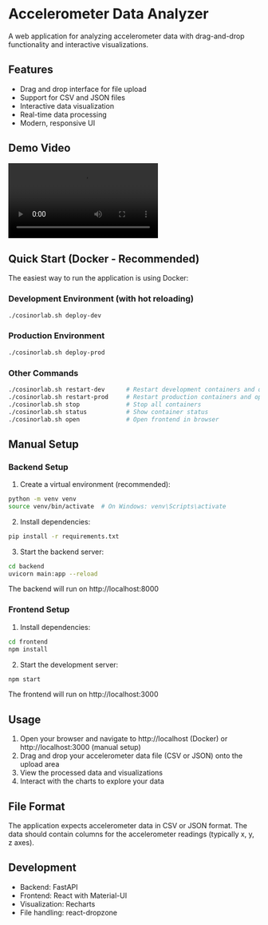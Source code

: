 # Accelerometer Data Analyzer

A web application for analyzing accelerometer data with drag-and-drop functionality and interactive visualizations.

## Features

- Drag and drop interface for file upload
- Support for CSV and JSON files
- Interactive data visualization
- Real-time data processing
- Modern, responsive UI

## Demo Video
<video src="media/CosinorLab_Demo_v1.0.mov" controls="controls">Your browser does not support playing this video!</video>

## Quick Start (Docker - Recommended)

The easiest way to run the application is using Docker:

### Development Environment (with hot reloading)
```bash
./cosinorlab.sh deploy-dev
```

### Production Environment
```bash
./cosinorlab.sh deploy-prod
```

### Other Commands
```bash
./cosinorlab.sh restart-dev      # Restart development containers and open browser
./cosinorlab.sh restart-prod     # Restart production containers and open browser
./cosinorlab.sh stop             # Stop all containers
./cosinorlab.sh status           # Show container status
./cosinorlab.sh open             # Open frontend in browser
```

## Manual Setup

### Backend Setup

1. Create a virtual environment (recommended):
```bash
python -m venv venv
source venv/bin/activate  # On Windows: venv\Scripts\activate
```

2. Install dependencies:
```bash
pip install -r requirements.txt
```

3. Start the backend server:
```bash
cd backend
uvicorn main:app --reload
```

The backend will run on http://localhost:8000

### Frontend Setup

1. Install dependencies:
```bash
cd frontend
npm install
```

2. Start the development server:
```bash
npm start
```

The frontend will run on http://localhost:3000

## Usage

1. Open your browser and navigate to http://localhost (Docker) or http://localhost:3000 (manual setup)
2. Drag and drop your accelerometer data file (CSV or JSON) onto the upload area
3. View the processed data and visualizations
4. Interact with the charts to explore your data

## File Format

The application expects accelerometer data in CSV or JSON format. The data should contain columns for the accelerometer readings (typically x, y, z axes).

## Development

- Backend: FastAPI
- Frontend: React with Material-UI
- Visualization: Recharts
- File handling: react-dropzone 